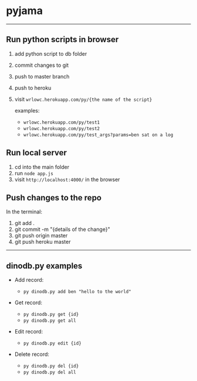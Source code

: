 # pyjama
___

## Run python scripts in browser
  1. add python script to db folder
  2. commit changes to git
  3. push to master branch
  4. push to heroku
  5. visit `wrlowc.herokuapp.com/py/{the name of the script}`
  
     examples: 
       - `wrlowc.herokuapp.com/py/test1`  
       - `wrlowc.herokuapp.com/py/test2`
       - `wrlowc.herokuapp.com/py/test_args?params=ben sat on a log`  
     
## Run local server
  1. cd into the main folder
  2. run `node app.js`
  3. visit `http://localhost:4000/` in the browser

## Push changes to the repo
In the terminal:
  1. git add .
  2. git commit -m "{details of the change}"
  3. git push origin master
  4. git push heroku master
  
___

## dinodb.py examples
- Add record:
  - `py dinodb.py add ben "hello to the world"`
  
- Get record:
  - `py dinodb.py get {id}`
  - `py dinodb.py get all`
  
- Edit record:
  - `py dinodb.py edit {id}`
  
- Delete record:
  - `py dinodb.py del {id}`
  - `py dinodb.py del all`
